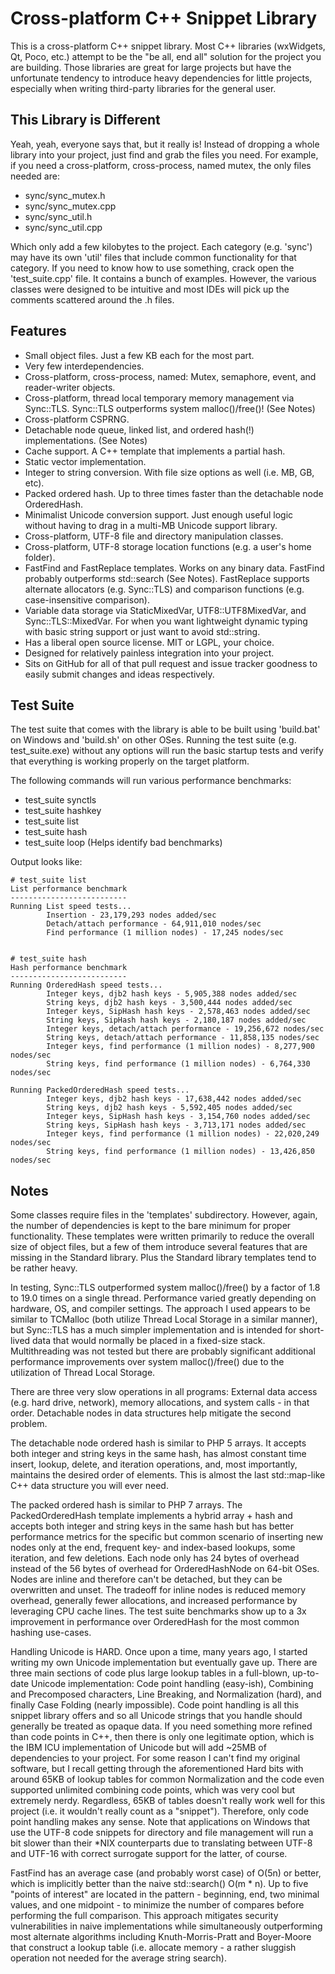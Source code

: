 Cross-platform C++ Snippet Library
==================================

This is a cross-platform C++ snippet library.  Most C++ libraries (wxWidgets, Qt, Poco, etc.) attempt to be the "be all, end all" solution for the project you are building.  Those libraries are great for large projects but have the unfortunate tendency to introduce heavy dependencies for little projects, especially when writing third-party libraries for the general user.

This Library is Different
-------------------------

Yeah, yeah, everyone says that, but it really is!  Instead of dropping a whole library into your project, just find and grab the files you need.  For example, if you need a cross-platform, cross-process, named mutex, the only files needed are:

* sync/sync_mutex.h
* sync/sync_mutex.cpp
* sync/sync_util.h
* sync/sync_util.cpp

Which only add a few kilobytes to the project.  Each category (e.g. 'sync') may have its own 'util' files that include common functionality for that category.  If you need to know how to use something, crack open the 'test_suite.cpp' file.  It contains a bunch of examples.  However, the various classes were designed to be intuitive and most IDEs will pick up the comments scattered around the .h files.

Features
--------

* Small object files.  Just a few KB each for the most part.
* Very few interdependencies.
* Cross-platform, cross-process, named:  Mutex, semaphore, event, and reader-writer objects.
* Cross-platform, thread local temporary memory management via Sync::TLS.  Sync::TLS outperforms system malloc()/free()!  (See Notes)
* Cross-platform CSPRNG.
* Detachable node queue, linked list, and ordered hash(!) implementations.  (See Notes)
* Cache support.  A C++ template that implements a partial hash.
* Static vector implementation.
* Integer to string conversion.  With file size options as well (i.e. MB, GB, etc).
* Packed ordered hash.  Up to three times faster than the detachable node OrderedHash.
* Minimalist Unicode conversion support.  Just enough useful logic without having to drag in a multi-MB Unicode support library.
* Cross-platform, UTF-8 file and directory manipulation classes.
* Cross-platform, UTF-8 storage location functions (e.g. a user's home folder).
* FastFind and FastReplace templates.  Works on any binary data.  FastFind probably outperforms std::search (See Notes).  FastReplace supports alternate allocators (e.g. Sync::TLS) and comparison functions (e.g. case-insensitive comparison).
* Variable data storage via StaticMixedVar, UTF8::UTF8MixedVar, and Sync::TLS::MixedVar.  For when you want lightweight dynamic typing with basic string support or just want to avoid std::string.
* Has a liberal open source license.  MIT or LGPL, your choice.
* Designed for relatively painless integration into your project.
* Sits on GitHub for all of that pull request and issue tracker goodness to easily submit changes and ideas respectively.

Test Suite
----------

The test suite that comes with the library is able to be built using 'build.bat' on Windows and 'build.sh' on other OSes.  Running the test suite (e.g. test_suite.exe) without any options will run the basic startup tests and verify that everything is working properly on the target platform.

The following commands will run various performance benchmarks:

* test_suite synctls
* test_suite hashkey
* test_suite list
* test_suite hash
* test_suite loop  (Helps identify bad benchmarks)

Output looks like:

```
# test_suite list
List performance benchmark
--------------------------
Running List speed tests...
        Insertion - 23,179,293 nodes added/sec
        Detach/attach performance - 64,911,010 nodes/sec
        Find performance (1 million nodes) - 17,245 nodes/sec


# test_suite hash
Hash performance benchmark
--------------------------
Running OrderedHash speed tests...
        Integer keys, djb2 hash keys - 5,905,388 nodes added/sec
        String keys, djb2 hash keys - 3,500,444 nodes added/sec
        Integer keys, SipHash hash keys - 2,578,463 nodes added/sec
        String keys, SipHash hash keys - 2,180,187 nodes added/sec
        Integer keys, detach/attach performance - 19,256,672 nodes/sec
        String keys, detach/attach performance - 11,858,135 nodes/sec
        Integer keys, find performance (1 million nodes) - 8,277,900 nodes/sec
        String keys, find performance (1 million nodes) - 6,764,330 nodes/sec

Running PackedOrderedHash speed tests...
        Integer keys, djb2 hash keys - 17,638,442 nodes added/sec
        String keys, djb2 hash keys - 5,592,405 nodes added/sec
        Integer keys, SipHash hash keys - 3,154,760 nodes added/sec
        String keys, SipHash hash keys - 3,713,171 nodes added/sec
        Integer keys, find performance (1 million nodes) - 22,020,249 nodes/sec
        String keys, find performance (1 million nodes) - 13,426,850 nodes/sec
```

Notes
-----

Some classes require files in the 'templates' subdirectory.  However, again, the number of dependencies is kept to the bare minimum for proper functionality.  These templates were written primarily to reduce the overall size of object files, but a few of them introduce several features that are missing in the Standard library.  Plus the Standard library templates tend to be rather heavy.

In testing, Sync::TLS outperformed system malloc()/free() by a factor of 1.8 to 19.0 times on a single thread.  Performance varied greatly depending on hardware, OS, and compiler settings.  The approach I used appears to be similar to TCMalloc (both utilize Thread Local Storage in a similar manner), but Sync::TLS has a much simpler implementation and is intended for short-lived data that would normally be placed in a fixed-size stack.  Multithreading was not tested but there are probably significant additional performance improvements over system malloc()/free() due to the utilization of Thread Local Storage.

There are three very slow operations in all programs:  External data access (e.g. hard drive, network), memory allocations, and system calls - in that order.  Detachable nodes in data structures help mitigate the second problem.

The detachable node ordered hash is similar to PHP 5 arrays.  It accepts both integer and string keys in the same hash, has almost constant time insert, lookup, delete, and iteration operations, and, most importantly, maintains the desired order of elements.  This is almost the last std::map-like C++ data structure you will ever need.

The packed ordered hash is similar to PHP 7 arrays.  The PackedOrderedHash template implements a hybrid array + hash and accepts both integer and string keys in the same hash but has better performance metrics for the specific but common scenario of inserting new nodes only at the end, frequent key- and index-based lookups, some iteration, and few deletions.  Each node only has 24 bytes of overhead instead of the 56 bytes of overhead for OrderedHashNode on 64-bit OSes.  Nodes are inline and therefore can't be detached, but they can be overwritten and unset.  The tradeoff for inline nodes is reduced memory overhead, generally fewer allocations, and increased performance by leveraging CPU cache lines.  The test suite benchmarks show up to a 3x improvement in performance over OrderedHash for the most common hashing use-cases.

Handling Unicode is HARD.  Once upon a time, many years ago, I started writing my own Unicode implementation but eventually gave up.  There are three main sections of code plus large lookup tables in a full-blown, up-to-date Unicode implementation:  Code point handling (easy-ish), Combining and Precomposed characters, Line Breaking, and Normalization (hard), and finally Case Folding (nearly impossible).  Code point handling is all this snippet library offers and so all Unicode strings that you handle should generally be treated as opaque data.  If you need something more refined than code points in C++, then there is only one legitimate option, which is the IBM ICU implementation of Unicode but will add ~25MB of dependencies to your project.  For some reason I can't find my original software, but I recall getting through the aforementioned Hard bits with around 65KB of lookup tables for common Normalization and the code even supported unlimited combining code points, which was very cool but extremely nerdy.  Regardless, 65KB of tables doesn't really work well for this project (i.e. it wouldn't really count as a "snippet").  Therefore, only code point handling makes any sense.  Note that applications on Windows that use the UTF-8 code snippets for directory and file management will run a bit slower than their *NIX counterparts due to translating between UTF-8 and UTF-16 with correct surrogate support for the latter, of course.

FastFind has an average case (and probably worst case) of O(5n) or better, which is implicitly better than the naive std::search() O(m * n).  Up to five "points of interest" are located in the pattern - beginning, end, two minimal values, and one midpoint - to minimize the number of compares before performing the full comparison.  This approach mitigates security vulnerabilities in naive implementations while simultaneously outperforming most alternate algorithms including Knuth-Morris-Pratt and Boyer-Moore that construct a lookup table (i.e. allocate memory - a rather sluggish operation not needed for the average string search).
